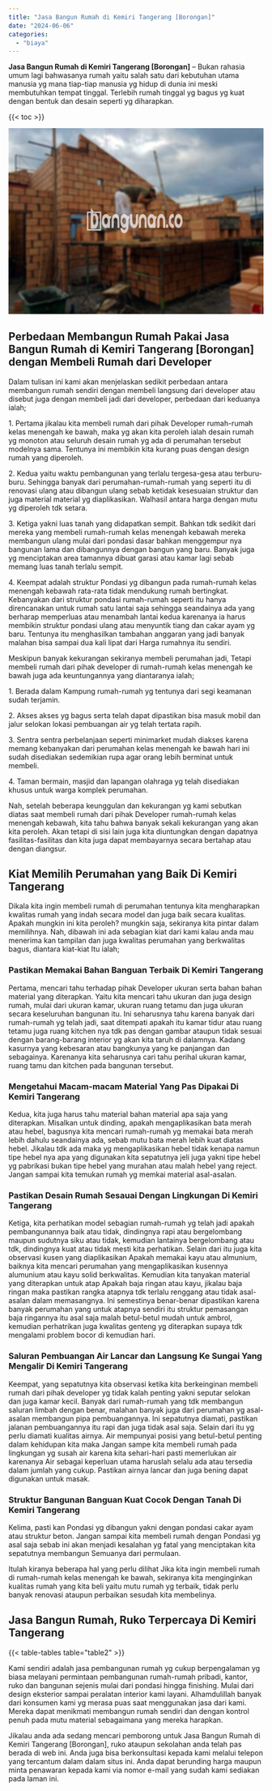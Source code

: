 ```yaml
---
title: "Jasa Bangun Rumah di Kemiri Tangerang [Borongan]"
date: "2024-06-06"
categories: 
  - "biaya"
---
```


**Jasa Bangun Rumah di Kemiri Tangerang \[Borongan\]** – Bukan rahasia umum lagi bahwasanya rumah yaitu salah satu dari kebutuhan utama manusia yg mana tiap-tiap manusia yg hidup di dunia ini meski membutuhkan tempat tinggal. Terlebih rumah tinggal yg bagus yg kuat dengan bentuk dan desain seperti yg diharapkan.

{{< toc >}}

![Jasa Bangun Rumah di Kemiri Tangerang [Borongan]](/images/borong-bangunan-27.png)

## Perbedaan Membangun Rumah Pakai Jasa Bangun Rumah di Kemiri Tangerang \[Borongan\] dengan Membeli Rumah dari Developer

Dalam tulisan ini kami akan menjelaskan sedikit perbedaan antara membangun rumah sendiri dengan membeli langsung dari developer atau disebut juga dengan membeli jadi dari developer, perbedaan dari keduanya ialah;

1\. Pertama jikalau kita membeli rumah dari pihak Developer rumah-rumah kelas menengah ke bawah, maka yg akan kita peroleh ialah desain rumah yg monoton atau seluruh desain rumah yg ada di perumahan tersebut modelnya sama. Tentunya ini membikin kita kurang puas dengan design rumah yang diperoleh.

2\. Kedua yaitu waktu pembangunan yang terlalu tergesa-gesa atau terburu-buru. Sehingga banyak dari perumahan-rumah-rumah yang seperti itu di renovasi ulang atau dibangun ulang sebab ketidak kesesuaian struktur dan juga material material yg diaplikasikan. Walhasil antara harga dengan mutu yg diperoleh tdk setara.

3\. Ketiga yakni luas tanah yang didapatkan sempit. Bahkan tdk sedikit dari mereka yang membeli rumah-rumah kelas menengah kebawah mereka membangun ulang mulai dari pondasi dasar bahkan menggempur nya bangunan lama dan dibangunnya dengan bangun yang baru. Banyak juga yg menciptakan area tamannya dibuat garasi atau kamar lagi sebab memang luas tanah terlalu sempit.

4\. Keempat adalah struktur Pondasi yg dibangun pada rumah-rumah kelas menengah kebawah rata-rata tidak mendukung rumah bertingkat. Kebanyakan dari struktur pondasi rumah-rumah seperti itu hanya direncanakan untuk rumah satu lantai saja sehingga seandainya ada yang berharap memperluas atau menambah lantai kedua karenanya ia harus membikin struktur pondasi ulang atau menyuntik tiang dan cakar ayam yg baru. Tentunya itu menghasilkan tambahan anggaran yang jadi banyak malahan bisa sampai dua kali lipat dari Harga rumahnya itu sendiri.

Meskipun banyak kekurangan sekiranya membeli perumahan jadi, Tetapi membeli rumah dari pihak developer di rumah-rumah kelas menengah ke bawah juga ada keuntungannya yang diantaranya ialah;

1\. Berada dalam Kampung rumah-rumah yg tentunya dari segi keamanan sudah terjamin.

2\. Akses akses yg bagus serta telah dapat dipastikan bisa masuk mobil dan jalur selokan lokasi pembuangan air yg telah tertata rapih.

3\. Sentra sentra perbelanjaan seperti minimarket mudah diakses karena memang kebanyakan dari perumahan kelas menengah ke bawah hari ini sudah disediakan sedemikian rupa agar orang lebih berminat untuk membeli.

4\. Taman bermain, masjid dan lapangan olahraga yg telah disediakan khusus untuk warga komplek perumahan.

Nah, setelah beberapa keunggulan dan kekurangan yg kami sebutkan diatas saat membeli rumah dari pihak Developer rumah-rumah kelas menengah kebawah, kita tahu bahwa banyak sekali kekurangan yang akan kita peroleh. Akan tetapi di sisi lain juga kita diuntungkan dengan dapatnya fasilitas-fasilitas dan kita juga dapat membayarnya secara bertahap atau dengan diangsur.

## Kiat Memilih Perumahan yang Baik Di Kemiri Tangerang

Dikala kita ingin membeli rumah di perumahan tentunya kita mengharapkan kwalitas rumah yang indah secara model dan juga baik secara kualitas. Apakah mungkin ini kita peroleh? mungkin saja, sekiranya kita pintar dalam memilihnya. Nah, dibawah ini ada sebagian kiat dari kami kalau anda mau menerima kan tampilan dan juga kwalitas perumahan yang berkwalitas bagus, diantara kiat-kiat Itu ialah;

### Pastikan Memakai Bahan Banguan Terbaik Di Kemiri Tangerang

Pertama, mencari tahu terhadap pihak Developer ukuran serta bahan bahan material yang diterapkan. Yaitu kita mencari tahu ukuran dan juga design rumah, mulai dari ukuran kamar, ukuran ruang tetamu dan juga ukuran secara keseluruhan bangunan itu. Ini seharusnya tahu karena banyak dari rumah-rumah yg telah jadi, saat ditempati apakah itu kamar tidur atau ruang tetamu juga ruang kitchen nya tdk pas dengan gambar ataupun tidak sesuai dengan barang-barang interior yg akan kita taruh di dalamnya. Kadang kasurnya yang kebesaran atau bangkunya yang ke panjangan dan sebagainya. Karenanya kita seharusnya cari tahu perihal ukuran kamar, ruang tamu dan kitchen pada bangunan tersebut.

### Mengetahui Macam-macam Material Yang Pas Dipakai Di Kemiri Tangerang

Kedua, kita juga harus tahu material bahan material apa saja yang diterapkan. Misalkan untuk dinding, apakah mengaplikasikan bata merah atau hebel, bagusnya kita mencari rumah-rumah yg memakai bata merah lebih dahulu seandainya ada, sebab mutu bata merah lebih kuat diatas hebel. Jikalau tdk ada maka yg mengaplikasikan hebel tidak kenapa namun tipe hebel nya apa yang digunakan kita sepatutnya jeli juga yakni tipe hebel yg pabrikasi bukan tipe hebel yang murahan atau malah hebel yang reject. Jangan sampai kita temukan rumah yg memkai material asal-asalan.

### Pastikan Desain Rumah Sesauai Dengan Lingkungan Di Kemiri Tangerang

Ketiga, kita perhatikan model sebagian rumah-rumah yg telah jadi apakah pembangunannya baik atau tidak, dindingnya rapi atau bergelombang maupun sudutnya siku atau tidak, kemudian lantainya bergelombang atau tdk, dindingnya kuat atau tidak mesti kita perhatikan. Selain dari itu juga kita observasi kusen yang diaplikasikan Apakah memakai kayu atau almunium, baiknya kita mencari perumahan yang mengaplikasikan kusennya alumunium atau kayu solid berkwalitas. Kemudian kita tanyakan material yang diterapkan untuk atap Apakah baja ringan atau kayu, jikalau baja ringan maka pastikan rangka atapnya tdk terlalu renggang atau tidak asal-asalan dalam memasangnya. Ini semestinya benar-benar dipastikan karena banyak perumahan yang untuk atapnya sendiri itu struktur pemasangan baja ringannya itu asal saja malah betul-betul mudah untuk ambrol, kemudian perhatrikan juga kwalitas genteng yg diterapkan supaya tdk mengalami problem bocor di kemudian hari.

### Saluran Pembuangan Air Lancar dan Langsung Ke Sungai Yang Mengalir Di Kemiri Tangerang

Keempat, yang sepatutnya kita observasi ketika kita berkeinginan membeli rumah dari pihak developer yg tidak kalah penting yakni seputar selokan dan juga kamar kecil. Banyak dari rumah-rumah yang tdk membangun saluran limbah dengan benar, malahan banyak juga dari perumahan yg asal-asalan membangun pipa pembuangannya. Ini sepatutnya diamati, pastikan jalanan pembuangannya itu rapi dan juga tidak asal saja. Selain dari itu yg perlu diamati kualitas airnya. Air mempunyai posisi yang betul-betul penting dalam kehidupan kita maka Jangan sampe kita membeli rumah pada lingkungan yg susah air karena kita sehari-hari pasti memerlukan air karenanya Air sebagai keperluan utama haruslah selalu ada atau tersedia dalam jumlah yang cukup. Pastikan airnya lancar dan juga bening dapat digunakan untuk masak.

### Struktur Bangunan Banguan Kuat Cocok Dengan Tanah Di Kemiri Tangerang

Kelima, pasti kan Pondasi yg dibangun yakni dengan pondasi cakar ayam atau struktur beton. Jangan sampai kita membeli rumah dengan Pondasi yg asal saja sebab ini akan menjadi kesalahan yg fatal yang menciptakan kita sepatutnya membangun Semuanya dari permulaan.

Itulah kiranya beberapa hal yang perlu dilihat Jika kita ingin membeli rumah di rumah-rumah kelas menengah ke bawah, sekiranya kita menginginkan kualitas rumah yang kita beli yaitu mutu rumah yg terbaik, tidak perlu banyak renovasi ataupun perbaikan sesudah kita membelinya.

## Jasa Bangun Rumah, Ruko Terpercaya Di Kemiri Tangerang

{{< table-tables table="table2" >}}

Kami sendiri adalah jasa pembangunan rumah yg cukup berpengalaman yg biasa melayani permintaan pembangunan rumah-rumah pribadi, kantor, ruko dan bangunan sejenis mulai dari pondasi hingga finishing. Mulai dari design eksterior sampai peralatan interior kami layani. Alhamdulillah banyak dari konsumen kami yg merasa puas saat menggunakan jasa dari kami. Mereka dapat menikmati membangun rumah sendiri dan dengan kontrol penuh pada mutu material sebagaimana yang mereka harapkan.

Jikalau anda ada sedang mencari pemborong untuk Jasa Bangun Rumah di Kemiri Tangerang \[Borongan\], ruko ataupun sekolahan anda telah pas berada di web ini. Anda juga bisa berkonsultasi kepada kami melalui telepon yang tercantum dalam dalam situs ini. Anda dapat berunding harga maupun minta penawaran kepada kami via nomor e-mail yang sudah kami sediakan pada laman ini.
